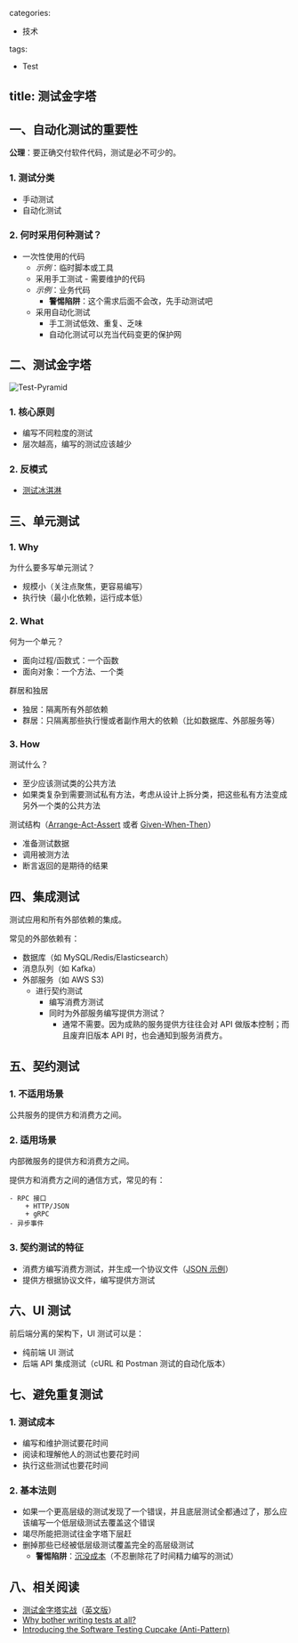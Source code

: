 categories:
- 技术

tags:
- Test

title: 测试金字塔
---

## 一、自动化测试的重要性

**公理**：要正确交付软件代码，测试是必不可少的。

### 1. 测试分类

- 手动测试
- 自动化测试

### 2. 何时采用何种测试？

- 一次性使用的代码
    + *示例*：临时脚本或工具
    + 采用手工测试
- 需要维护的代码
    + *示例*：业务代码
        - **警惕陷阱**：这个需求后面不会改，先手动测试吧
    + 采用自动化测试
        - 手工测试低效、重复、乏味
        - 自动化测试可以充当代码变更的保护网


## 二、测试金字塔

![Test-Pyramid](https://upload.wikimedia.org/wikipedia/commons/5/54/The_test_automation_pyramid.png)

### 1. 核心原则

- 编写不同粒度的测试
- 层次越高，编写的测试应该越少

### 2. 反模式

- [测试冰淇淋][1]


## 三、单元测试

### 1. Why

为什么要多写单元测试？

- 规模小（关注点聚焦，更容易编写）
- 执行快（最小化依赖，运行成本低）

### 2. What

何为一个单元？

- 面向过程/函数式：一个函数
- 面向对象：一个方法、一个类

群居和独居

- 独居：隔离所有外部依赖
- 群居：只隔离那些执行慢或者副作用大的依赖（比如数据库、外部服务等）

### 3. How

测试什么？

- 至少应该测试类的公共方法
- 如果类复杂到需要测试私有方法，考虑从设计上拆分类，把这些私有方法变成另外一个类的公共方法

测试结构（[Arrange-Act-Assert](https://xp123.com/articles/3a-arrange-act-assert/) 或者 [Given-When-Then](https://martinfowler.com/bliki/GivenWhenThen.html)）

- 准备测试数据
- 调用被测方法
- 断言返回的是期待的结果


## 四、集成测试

测试应用和所有外部依赖的集成。

常见的外部依赖有：

- 数据库（如 MySQL/Redis/Elasticsearch）
- 消息队列（如 Kafka）
- 外部服务（如 AWS S3)
    + 进行契约测试
        - 编写消费方测试
        - 同时为外部服务编写提供方测试？
            + 通常不需要。因为成熟的服务提供方往往会对 API 做版本控制；而且废弃旧版本 API 时，也会通知到服务消费方。


## 五、契约测试

### 1. 不适用场景

公共服务的提供方和消费方之间。

### 2. 适用场景

内部微服务的提供方和消费方之间。

提供方和消费方之间的通信方式，常见的有：

    - RPC 接口
        + HTTP/JSON
        + gRPC
    - 异步事件

### 3. 契约测试的特征

- 消费方编写消费方测试，并生成一个协议文件（[JSON 示例](https://github.com/hamvocke/spring-testing-consumer/blob/master/target/pacts/person_consumer-person_provider.json)）
- 提供方根据协议文件，编写提供方测试


## 六、UI 测试

前后端分离的架构下，UI 测试可以是：

- 纯前端 UI 测试
- 后端 API 集成测试（cURL 和 Postman 测试的自动化版本）


## 七、避免重复测试

### 1. 测试成本

- 编写和维护测试要花时间
- 阅读和理解他人的测试也要花时间
- 执行这些测试也要花时间

### 2. 基本法则

- 如果一个更高层级的测试发现了一个错误，并且底层测试全都通过了，那么应该编写一个低层级测试去覆盖这个错误
- 竭尽所能把测试往金字塔下层赶
- 删掉那些已经被低层级测试覆盖完全的高层级测试
    + **警惕陷阱**：[沉没成本][3]（不忍删除花了时间精力编写的测试）


## 八、相关阅读

- [测试金字塔实战][2]（[英文版][4]）
- [Why bother writing tests at all?][5]
- [Introducing the Software Testing Cupcake (Anti-Pattern)][1]


[1]: https://www.thoughtworks.com/insights/blog/introducing-software-testing-cupcake-anti-pattern
[2]: https://insights.thoughtworks.cn/practical-test-pyramid/
[3]: https://zh.wikipedia.org/wiki/%E6%B2%89%E6%B2%A1%E6%88%90%E6%9C%AC
[4]: https://martinfowler.com/articles/practical-test-pyramid.html
[5]: https://dave.cheney.net/2019/05/14/why-bother-writing-tests-at-all
